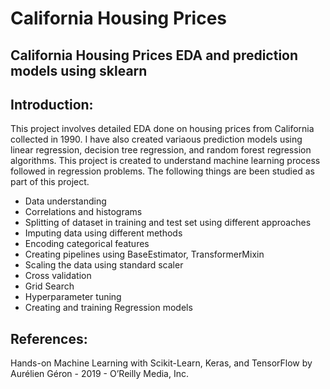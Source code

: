 # California Housing Prices
## California Housing Prices EDA and prediction models using sklearn

## Introduction:
This project involves detailed EDA done on housing prices from California collected in 1990. I have also created variaous prediction models using linear regression, decision tree regression, and random forest regression algorithms. This project is created to understand machine learning process followed in regression problems. The following things are been studied as part of this project.

* Data understanding
* Correlations and histograms
* Splitting of dataset in training and test set using different approaches 
* Imputing data using different methods
* Encoding categorical features
* Creating pipelines using BaseEstimator, TransformerMixin
* Scaling the data using standard scaler
* Cross validation
* Grid Search
* Hyperparameter tuning
* Creating and training Regression models



## References:
Hands-on Machine Learning with Scikit-Learn, Keras, and TensorFlow by Aurélien Géron - 2019 - O’Reilly Media, Inc.